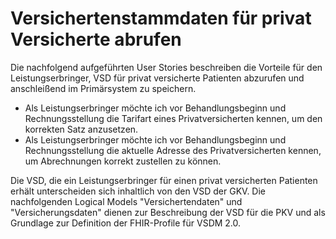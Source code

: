 # Versichertenstammdaten für privat Versicherte abrufen

Die nachfolgend aufgeführten User Stories beschreiben die Vorteile für den Leistungserbringer, VSD für privat versicherte Patienten abzurufen und anschleißend im Primärsystem zu speichern.

- Als Leistungserbringer möchte ich vor Behandlungsbeginn und Rechnungsstellung die Tarifart eines Privatversicherten kennen, um den korrekten Satz anzusetzen.
- Als Leistungserbringer möchte ich vor Behandlungsbeginn und Rechnungsstellung die aktuelle Adresse des Privatversicherten kennen, um Abrechnungen korrekt zustellen zu können.

Die VSD, die ein Leistungserbringer für einen privat versicherten Patienten erhält unterscheiden sich inhaltlich von den VSD der GKV. 
Die nachfolgenden Logical Models "Versichertendaten" und "Versicherungsdaten" dienen zur Beschreibung der VSD für die PKV und als Grundlage zur Definition der FHIR-Profile für VSDM 2.0.
